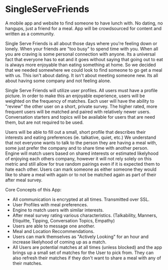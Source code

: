 # SingleServeFriends

A mobile app and website to find someone to have lunch with. No dating, no hangups, just a friend for a meal.
App will be crowdsourced for content and written as a community.

Single Serve Friends is all about those days where you're feeling down or lonely. When your friends are "too
busy" to spend time with you. When all you are craving is some personal connection with anyone. Its a
universal fact that everyone has to eat and it goes without saying that going out to eat is always more
enjoyable than eating something at home. So we decided that we needed somewhere we could look to find someone
to go get a meal with us. This isn't about dating. It isn't about meeting someone new. Its all about having
some company and not feeling alone.

Single Serve Friends will utilize user profiles. All users must have a profile picture. In order to make this
an enjoyable experience, users will be weighted on the frequency of matches. Each user will have the ability
to "review" the other user on a short, private survey. The higher rated, more frequent users will be matched
and paired with relatively newer users. Conversation starters and topics will be available for users that are
need them, but are not required to be used.

Users will be able to fill out a small, short profile that describes their interests and eating preferences
(ie. talkative, quiet, etc.) We understand that not everyone wants to talk to the person they are having a
meal with, some just prefer the company and to share time with another person. Engine will match users based
on shared interests or estimated likelyhood of enjoying each others company, however it will not rely solely
on this metric and still allow for true random pairings even if it is expected them to hate each other. Users
can mark someone as either someone they would like to share a meal with again or to not be matched again as
part of their after meal survey.

Core Concepts of this App:
* All communication is encrypted at all times. Transmitted over SSL.
* User Profiles with meal preferences.
* Engine to match users with similar interests.
* After meal survey rating various characteristics. (Talkability, Manners, Etiquitte, Tipping, Conversation Topics, Empathy)
* Users are able to message one another.
* Meal and Location Reccommendations.
* Users can mark themselves as "Actively Looking" for an hour and increase likelyhood of coming up as a match.
* All Users are potential matches at all times (unless blocked) and the app brings up a small set of matches for the User to pick from. They can also refresh their matches if they don't want to share a meal with any of their matches.
